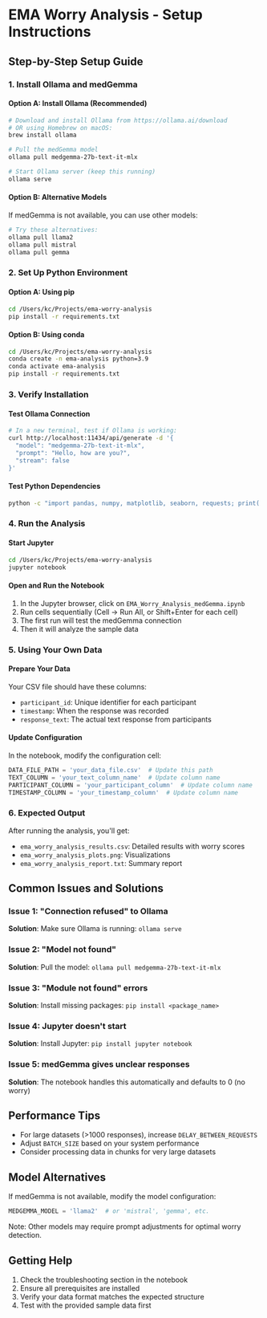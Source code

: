# EMA Worry Analysis - Setup Instructions

## Step-by-Step Setup Guide

### 1. Install Ollama and medGemma

#### Option A: Install Ollama (Recommended)
```bash
# Download and install Ollama from https://ollama.ai/download
# OR using Homebrew on macOS:
brew install ollama

# Pull the medGemma model
ollama pull medgemma-27b-text-it-mlx

# Start Ollama server (keep this running)
ollama serve
```

#### Option B: Alternative Models
If medGemma is not available, you can use other models:
```bash
# Try these alternatives:
ollama pull llama2
ollama pull mistral
ollama pull gemma
```

### 2. Set Up Python Environment

#### Option A: Using pip
```bash
cd /Users/kc/Projects/ema-worry-analysis
pip install -r requirements.txt
```

#### Option B: Using conda
```bash
cd /Users/kc/Projects/ema-worry-analysis
conda create -n ema-analysis python=3.9
conda activate ema-analysis
pip install -r requirements.txt
```

### 3. Verify Installation

#### Test Ollama Connection
```bash
# In a new terminal, test if Ollama is working:
curl http://localhost:11434/api/generate -d '{
  "model": "medgemma-27b-text-it-mlx",
  "prompt": "Hello, how are you?",
  "stream": false
}'
```

#### Test Python Dependencies
```bash
python -c "import pandas, numpy, matplotlib, seaborn, requests; print('All dependencies installed successfully!')"
```

### 4. Run the Analysis

#### Start Jupyter
```bash
cd /Users/kc/Projects/ema-worry-analysis
jupyter notebook
```

#### Open and Run the Notebook
1. In the Jupyter browser, click on `EMA_Worry_Analysis_medGemma.ipynb`
2. Run cells sequentially (Cell → Run All, or Shift+Enter for each cell)
3. The first run will test the medGemma connection
4. Then it will analyze the sample data

### 5. Using Your Own Data

#### Prepare Your Data
Your CSV file should have these columns:
- `participant_id`: Unique identifier for each participant
- `timestamp`: When the response was recorded
- `response_text`: The actual text response from participants

#### Update Configuration
In the notebook, modify the configuration cell:
```python
DATA_FILE_PATH = 'your_data_file.csv'  # Update this path
TEXT_COLUMN = 'your_text_column_name'  # Update column name
PARTICIPANT_COLUMN = 'your_participant_column'  # Update column name
TIMESTAMP_COLUMN = 'your_timestamp_column'  # Update column name
```

### 6. Expected Output

After running the analysis, you'll get:
- `ema_worry_analysis_results.csv`: Detailed results with worry scores
- `ema_worry_analysis_plots.png`: Visualizations
- `ema_worry_analysis_report.txt`: Summary report

## Common Issues and Solutions

### Issue 1: "Connection refused" to Ollama
**Solution**: Make sure Ollama is running: `ollama serve`

### Issue 2: "Model not found"
**Solution**: Pull the model: `ollama pull medgemma-27b-text-it-mlx`

### Issue 3: "Module not found" errors
**Solution**: Install missing packages: `pip install <package_name>`

### Issue 4: Jupyter doesn't start
**Solution**: Install Jupyter: `pip install jupyter notebook`

### Issue 5: medGemma gives unclear responses
**Solution**: The notebook handles this automatically and defaults to 0 (no worry)

## Performance Tips

- For large datasets (>1000 responses), increase `DELAY_BETWEEN_REQUESTS`
- Adjust `BATCH_SIZE` based on your system performance
- Consider processing data in chunks for very large datasets

## Model Alternatives

If medGemma is not available, modify the model configuration:
```python
MEDGEMMA_MODEL = 'llama2'  # or 'mistral', 'gemma', etc.
```

Note: Other models may require prompt adjustments for optimal worry detection.

## Getting Help

1. Check the troubleshooting section in the notebook
2. Ensure all prerequisites are installed
3. Verify your data format matches the expected structure
4. Test with the provided sample data first